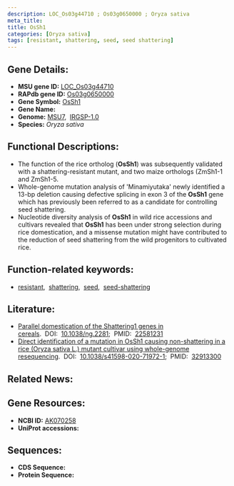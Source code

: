 ```yaml
---
description: LOC_Os03g44710 ; Os03g0650000 ; Oryza sativa
meta_title:
title: OsSh1
categories: [Oryza sativa]
tags: [resistant, shattering, seed, seed shattering]
---
```


## Gene Details:
- **MSU gene ID:** [LOC_Os03g44710](http://rice.uga.edu/cgi-bin/ORF_infopage.cgi?orf=LOC_Os03g44710)  
- **RAPdb gene ID:** [Os03g0650000](https://rapdb.dna.affrc.go.jp/locus/?name=Os03g0650000)  
- **Gene Symbol:** <u>OsSh1</u>
- **Gene Name:**
- **Genome:**  [MSU7](http://rice.uga.edu/),&nbsp;&nbsp;[IRGSP-1.0](https://rapdb.dna.affrc.go.jp/download/irgsp1.html)
- **Species:** *Oryza sativa*

## Functional Descriptions:
   - The function of the rice ortholog (**OsSh1**) was subsequently validated with a shattering-resistant mutant, and two maize orthologs (ZmSh1-1 and ZmSh1-5.
   - Whole-genome mutation analysis of 'Minamiyutaka' newly identified a 13-bp deletion causing defective splicing in exon 3 of the **OsSh1** gene which has previously been referred to as a candidate for controlling seed shattering.
   - Nucleotide diversity analysis of **OsSh1** in wild rice accessions and cultivars revealed that **OsSh1** has been under strong selection during rice domestication, and a missense mutation might have contributed to the reduction of seed shattering from the wild progenitors to cultivated rice.

## Function-related keywords:
   - [resistant](/tags/resistant/),&nbsp;&nbsp;[shattering](/tags/shattering/),&nbsp;&nbsp;[seed](/tags/seed/),&nbsp;&nbsp;[seed-shattering](/tags/seed-shattering/)

## Literature:
   - [Parallel domestication of the Shattering1 genes in cereals](https://www.doi.org/10.1038/ng.2281).&nbsp;&nbsp;DOI:&nbsp;&nbsp;[10.1038/ng.2281](https://www.doi.org/10.1038/ng.2281);&nbsp;&nbsp;PMID:&nbsp;&nbsp;[22581231](https://pubmed.ncbi.nlm.nih.gov/22581231/)
   - [Direct identification of a mutation in OsSh1 causing non-shattering in a rice (Oryza sativa L.) mutant cultivar using whole-genome resequencing](https://www.doi.org/10.1038/s41598-020-71972-1).&nbsp;&nbsp;DOI:&nbsp;&nbsp;[10.1038/s41598-020-71972-1](https://www.doi.org/10.1038/s41598-020-71972-1);&nbsp;&nbsp;PMID:&nbsp;&nbsp;[32913300](https://pubmed.ncbi.nlm.nih.gov/32913300/)

## Related News:

## Gene Resources:
- **NCBI ID:**  [AK070258](http://www.ncbi.nlm.nih.gov/nuccore/AK070258)
- **UniProt accessions:** [](https://www.uniprot.org/uniprotkb//entry)

## Sequences:
- **CDS Sequence:**
- **Protein Sequence:**
